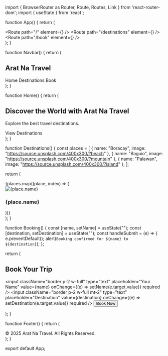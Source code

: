import { BrowserRouter as Router, Route, Routes, Link } from 'react-router-dom';
import { useState } from 'react';

function App() {
  return (
    <Router>
      <div className="min-h-screen bg-gray-100">
        <Navbar />
        <Routes>
          <Route path="/" element={<Home />} />
          <Route path="/destinations" element={<Destinations />} />
          <Route path="/book" element={<Booking />} />
        </Routes>
        <Footer />
      </div>
    </Router>
  );
}

function Navbar() {
  return (
    <nav className="bg-blue-600 text-white p-4 flex justify-between">
      <h1 className="text-xl font-bold">Arat Na Travel</h1>
      <div>
        <Link className="mx-2" to="/">Home</Link>
        <Link className="mx-2" to="/destinations">Destinations</Link>
        <Link className="mx-2" to="/book">Book</Link>
      </div>
    </nav>
  );
}

function Home() {
  return (
    <div className="text-center p-10">
      <h2 className="text-3xl font-bold">Discover the World with Arat Na Travel</h2>
      <p className="text-gray-600 mt-4">Explore the best travel destinations.</p>
      <Link to="/destinations" className="mt-4 inline-block bg-blue-600 text-white px-4 py-2 rounded-lg">View Destinations</Link>
    </div>
  );
}

function Destinations() {
  const places = [
    { name: "Boracay", image: "https://source.unsplash.com/400x300/?beach" },
    { name: "Baguio", image: "https://source.unsplash.com/400x300/?mountain" },
    { name: "Palawan", image: "https://source.unsplash.com/400x300/?island" },
  ];

  return (
    <div className="p-10 grid grid-cols-1 md:grid-cols-3 gap-4">
      {places.map((place, index) => (
        <div key={index} className="bg-white p-4 rounded-lg shadow-lg">
          <img src={place.image} alt={place.name} className="w-full h-48 object-cover rounded-md" />
          <h3 className="text-xl font-bold mt-2">{place.name}</h3>
        </div>
      ))}
    </div>
  );
}

function Booking() {
  const [name, setName] = useState("");
  const [destination, setDestination] = useState("");
  const handleSubmit = (e) => {
    e.preventDefault();
    alert(`Booking confirmed for ${name} to ${destination}`);
  };

  return (
    <div className="p-10">
      <h2 className="text-2xl font-bold">Book Your Trip</h2>
      <form onSubmit={handleSubmit} className="mt-4">
        <input className="border p-2 w-full" type="text" placeholder="Your Name" value={name} onChange={(e) => setName(e.target.value)} required />
        <input className="border p-2 w-full mt-2" type="text" placeholder="Destination" value={destination} onChange={(e) => setDestination(e.target.value)} required />
        <button className="bg-blue-600 text-white px-4 py-2 mt-2 rounded-lg">Book Now</button>
      </form>
    </div>
  );
}

function Footer() {
  return (
    <footer className="bg-blue-600 text-white text-center p-4 mt-10">
      &copy; 2025 Arat Na Travel. All Rights Reserved.
    </footer>
  );
}

export default App;

